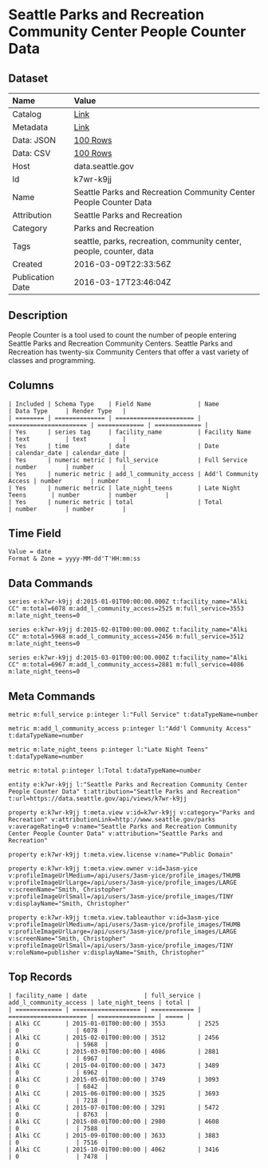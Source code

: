 # Seattle Parks and Recreation Community Center People Counter Data

## Dataset

| Name | Value |
| :--- | :---- |
| Catalog | [Link](https://catalog.data.gov/dataset/seattle-parks-and-recreation-community-center-people-counter-data) |
| Metadata | [Link](https://data.seattle.gov/api/views/k7wr-k9jj) |
| Data: JSON | [100 Rows](https://data.seattle.gov/api/views/k7wr-k9jj/rows.json?max_rows=100) |
| Data: CSV | [100 Rows](https://data.seattle.gov/api/views/k7wr-k9jj/rows.csv?max_rows=100) |
| Host | data.seattle.gov |
| Id | k7wr-k9jj |
| Name | Seattle Parks and Recreation Community Center People Counter Data |
| Attribution | Seattle Parks and Recreation |
| Category | Parks and Recreation |
| Tags | seattle, parks, recreation, community center, people, counter, data |
| Created | 2016-03-09T22:33:56Z |
| Publication Date | 2016-03-17T23:46:04Z |

## Description

People Counter is a tool used to count the number of people entering Seattle Parks and Recreation Community Centers. Seattle Parks and Recreation has twenty-six Community Centers that offer a vast variety of classes and programming.

## Columns

```ls
| Included | Schema Type    | Field Name             | Name                   | Data Type     | Render Type   |
| ======== | ============== | ====================== | ====================== | ============= | ============= |
| Yes      | series tag     | facility_name          | Facility Name          | text          | text          |
| Yes      | time           | date                   | Date                   | calendar_date | calendar_date |
| Yes      | numeric metric | full_service           | Full Service           | number        | number        |
| Yes      | numeric metric | add_l_community_access | Add'l Community Access | number        | number        |
| Yes      | numeric metric | late_night_teens       | Late Night Teens       | number        | number        |
| Yes      | numeric metric | total                  | Total                  | number        | number        |
```

## Time Field

```ls
Value = date
Format & Zone = yyyy-MM-dd'T'HH:mm:ss
```

## Data Commands

```ls
series e:k7wr-k9jj d:2015-01-01T00:00:00.000Z t:facility_name="Alki CC" m:total=6078 m:add_l_community_access=2525 m:full_service=3553 m:late_night_teens=0

series e:k7wr-k9jj d:2015-02-01T00:00:00.000Z t:facility_name="Alki CC" m:total=5968 m:add_l_community_access=2456 m:full_service=3512 m:late_night_teens=0

series e:k7wr-k9jj d:2015-03-01T00:00:00.000Z t:facility_name="Alki CC" m:total=6967 m:add_l_community_access=2881 m:full_service=4086 m:late_night_teens=0
```

## Meta Commands

```ls
metric m:full_service p:integer l:"Full Service" t:dataTypeName=number

metric m:add_l_community_access p:integer l:"Add'l Community Access" t:dataTypeName=number

metric m:late_night_teens p:integer l:"Late Night Teens" t:dataTypeName=number

metric m:total p:integer l:Total t:dataTypeName=number

entity e:k7wr-k9jj l:"Seattle Parks and Recreation Community Center People Counter Data" t:attribution="Seattle Parks and Recreation" t:url=https://data.seattle.gov/api/views/k7wr-k9jj

property e:k7wr-k9jj t:meta.view v:id=k7wr-k9jj v:category="Parks and Recreation" v:attributionLink=http://www.seattle.gov/parks v:averageRating=0 v:name="Seattle Parks and Recreation Community Center People Counter Data" v:attribution="Seattle Parks and Recreation"

property e:k7wr-k9jj t:meta.view.license v:name="Public Domain"

property e:k7wr-k9jj t:meta.view.owner v:id=3asm-yice v:profileImageUrlMedium=/api/users/3asm-yice/profile_images/THUMB v:profileImageUrlLarge=/api/users/3asm-yice/profile_images/LARGE v:screenName="Smith, Christopher" v:profileImageUrlSmall=/api/users/3asm-yice/profile_images/TINY v:displayName="Smith, Christopher"

property e:k7wr-k9jj t:meta.view.tableauthor v:id=3asm-yice v:profileImageUrlMedium=/api/users/3asm-yice/profile_images/THUMB v:profileImageUrlLarge=/api/users/3asm-yice/profile_images/LARGE v:screenName="Smith, Christopher" v:profileImageUrlSmall=/api/users/3asm-yice/profile_images/TINY v:roleName=publisher v:displayName="Smith, Christopher"
```

## Top Records

```ls
| facility_name | date                | full_service | add_l_community_access | late_night_teens | total | 
| ============= | =================== | ============ | ====================== | ================ | ===== | 
| Alki CC       | 2015-01-01T00:00:00 | 3553         | 2525                   | 0                | 6078  | 
| Alki CC       | 2015-02-01T00:00:00 | 3512         | 2456                   | 0                | 5968  | 
| Alki CC       | 2015-03-01T00:00:00 | 4086         | 2881                   | 0                | 6967  | 
| Alki CC       | 2015-04-01T00:00:00 | 3473         | 3489                   | 0                | 6962  | 
| Alki CC       | 2015-05-01T00:00:00 | 3749         | 3093                   | 0                | 6842  | 
| Alki CC       | 2015-06-01T00:00:00 | 3525         | 3693                   | 0                | 7218  | 
| Alki CC       | 2015-07-01T00:00:00 | 3291         | 5472                   | 0                | 8763  | 
| Alki CC       | 2015-08-01T00:00:00 | 2980         | 4608                   | 0                | 7588  | 
| Alki CC       | 2015-09-01T00:00:00 | 3633         | 3883                   | 0                | 7516  | 
| Alki CC       | 2015-10-01T00:00:00 | 4062         | 3416                   | 0                | 7478  | 
```
